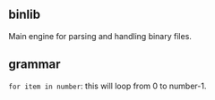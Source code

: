 ## binlib

Main engine for parsing and handling binary files.

## grammar

`for item in number`: this will loop from 0 to number-1.